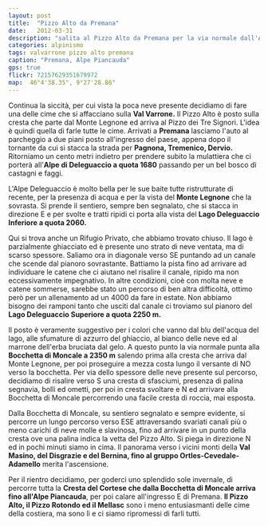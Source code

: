 ```yaml
---
layout: post
title:  "Pizzo Alto da Premana"
date:   2012-03-31
description: "salita al Pizzo Alto da Premana per la via normale dall'Alpe di Deleguaccio"
categories: alpinismo
tags: valvarrone pizzo alto premana
caption: "Premana, Alpe Piancauda"
gps: true
flickr: 72157629351679972
map:  46°4'38.35", 9°27'28.86"
---
```


Continua la siccità, per cui vista la poca neve presente decidiamo di fare una delle cime che si affacciano sulla **Val Varrone.** Il Pizzo Alto è posto sulla cresta che parte dal Monte Legnone ed arriva al Pizzo dei Tre Signori. L'idea è quindi quella di farle tutte le cime.
Arrivati a **Premana** lasciamo l'auto al parcheggio a due piani posto all'ingresso del paese, appena dopo il tornante da cui si stacca la strada per **Pagnona, Tremenico, Dervio.** Ritorniamo un cento metri indietro per prendere subito la mulattiera che ci porterà all'**Alpe di Deleguaccio a quota 1680** passando per un bel bosco di castagni e faggi.

L'Alpe Deleguaccio è molto bella per le sue baite tutte ristrutturate di recente, per la presenza di acqua e per la vista del **Monte Legnone** che la sovrasta. Si prende il sentiero, sempre ben segnalato, che si stacca in direzione E e per svolte e tratti ripidi ci porta alla vista del **Lago Deleguaccio Inferiore a quota 2060.**

Qui si trova anche un Rifugio Privato, che abbiamo trovato chiuso. Il lago è parzialmente ghiacciato ed è presente uno strato di neve ventata, ma di scarso spessore. Saliamo ora in diagonale verso SE puntando ad un canale che scende dal pianoro sovrastante. Battiamo la pista fino ad arrivare ad individuare le catene che ci aiutano nel risalire il canale, ripido ma non eccessivamente impegnativo. In altre condizioni, cioè con molta neve e catene sommerse, sarebbe stato un percorso di ben altra difficoltà, ottimo però per un allenamento ad un 4000 da fare in estate. Non abbiamo bisogno dei ramponi tanto che usciti dal canale ci troviamo sul pianoro del **Lago Deleguaccio Superiore a quota 2250 m.**

Il posto è veramente suggestivo per i colori che vanno dal blu dell'acqua del lago, alle sfumature di azzurro del ghiaccio, al bianco delle neve ed al marrone dell'erba bruciata dal gelo. A questo punto la via normale punta alla **Bocchetta di Moncale a 2350 m** salendo prima alla cresta che arriva dal Monte Legnone, per poi proseguire a mezza costa lungo il versante di NO verso la bocchetta. Per via dello spessore delle neve presente sul percorso, decidiamo di risalire verso S una cresta di sfasciumi, presenza di palina segnavia, bolli ed ometti, per poi in cresta svoltare e N ed arrivare alla Bocchetta di Moncale percorrendo una facile cresta di roccia, mai esposta.

Dalla Bocchetta di Moncale, su sentiero segnalato e sempre evidente, si percorre un lungo percorso verso ESE attraversando svariati canali più o meno carichi di neve molle e slavinosa, fino ad arrivare in un punto della cresta ove una palina indica la vetta del Pizzo Alto. Si piega in direzione N ed in pochi minuti siamo in cima. Il panorama verso i vicini monti della **Val Masino, del Disgrazie e del Bernina, fino al gruppo Ortles-Cevedale-Adamello** merita l'ascensione.

Per il rientro decidiamo, per goderci uno splendido sole invernale, di percorre tutta la **Cresta del Cortese che dalla Bocchetta di Moncale arriva fino all'Alpe Piancauda**, per poi calare all'ingresso E di Premana. **Il Pizzo Alto, il Pizzo Rotondo ed il Mellasc** sono i meno entusiasmanti delle cime della costiera, ma sono lì e ci siamo ripromessi di farli tutti.
